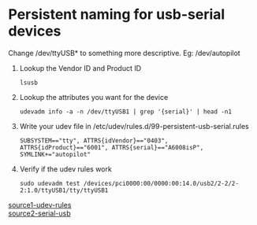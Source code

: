# Persistent naming for usb-serial devices

Change /dev/ttyUSB* to something more descriptive. Eg: /dev/autopilot

1. Lookup the Vendor ID and Product ID
   ```
   lsusb
   ```
2. Lookup the attributes you want for the device
   ```
   udevadm info -a -n /dev/ttyUSB1 | grep '{serial}' | head -n1
   ```
3. Write your udev file in /etc/udev/rules.d/99-persistent-usb-serial.rules
   ```
   SUBSYSTEM=="tty", ATTRS{idVendor}=="0403", ATTRS{idProduct}=="6001", ATTRS{serial}=="A6008isP", SYMLINK+="autopilot"
   ```
4. Verify if the udev rules work
   ```
   sudo udevadm test /devices/pci0000:00/0000:00:14.0/usb2/2-2/2-2:1.0/ttyUSB1/tty/ttyUSB1
   ```
[source1-udev-rules](http://weininger.net/how-to-write-udev-rules-for-usb-devices.html)  
[source2-serial-usb](http://hintshop.ludvig.co.nz/show/persistent-names-usb-serial-devices/)
